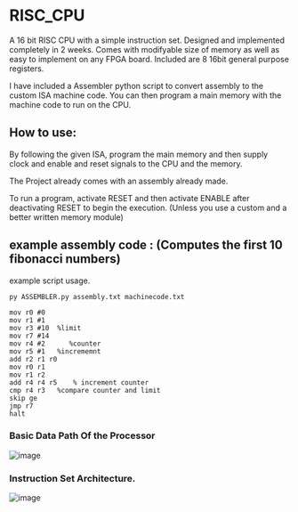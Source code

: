 # RISC_CPU
A 16 bit RISC CPU with a simple instruction set. Designed and implemented completely in 2 weeks. 
Comes with modifyable size of memory as well as easy to implement on any FPGA board. 
Included are 8 16bit general purpose registers. 

I have included a Assembler python script to convert assembly to the custom ISA machine code. You can then program a main memory with the machine code to run on the CPU. 

## How to use:
By following the given ISA, program the main memory and then supply clock and enable and reset signals to the CPU and the memory.

The Project already comes with an assembly already made.

To run a program, activate RESET and then activate ENABLE after deactivating RESET to begin the execution.  (Unless you use a custom and a better written memory module)

## example assembly code : (Computes the first 10 fibonacci numbers)
example script usage.
```
py ASSEMBLER.py assembly.txt machinecode.txt 
```
```
mov r0 #0
mov r1 #1 
mov r3 #10  %limit
mov r7 #14
mov r4 #2      %counter
mov r5 #1   %incrememnt
add r2 r1 r0
mov r0 r1
mov r1 r2
add r4 r4 r5    % increment counter
cmp r4 r3   %compare counter and limit
skip ge 
jmp r7
halt
```
### Basic Data Path Of the Processor
![image](https://github.com/user-attachments/assets/e0687f02-0461-484e-8678-6f4c3077efaa)
### Instruction Set Architecture.   
![image](https://github.com/user-attachments/assets/7cf6f3fa-bad1-45f6-80fb-a714acf76af3)




